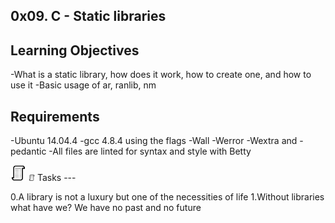 0x09. C - Static libraries
---
Learning Objectives
---
<p>-What is a static library, how does it work, how to create one, and how to use it
   -Basic usage of ar, ranlib, nm</p>

Requirements
---
<p>-Ubuntu 14.04.4
   -gcc 4.8.4 using the flags -Wall -Werror -Wextra and -pedantic
   -All files are linted for syntax and style with Betty</p>

<img src="https://github.com/caritoespicaita/proyectos/blob/master/emoji%20recibo.png" width="25">
<img src="https://github.com/caritoespicaita/proyectos/blob/master/emoji%20recibo.png" width="10"> Tasks
---
<p>0.A library is not a luxury but one of the necessities of life
   1.Without libraries what have we? We have no past and no future</p>